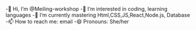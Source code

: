 -👋 Hi, I’m @Meiling-workshop
-👀 I’m interested in coding, learning languages 
-🌱 I’m currently mastering Html,CSS,JS,React,Node.js, Database 
-📫 How to reach me: email
-😄 Pronouns: She/her

<!---
Meiling-workshop/Meiling-workshop is a ✨ special ✨ repository because its `README.md` (this file) appears on your GitHub profile.
You can click the Preview link to take a look at your changes.
--->
